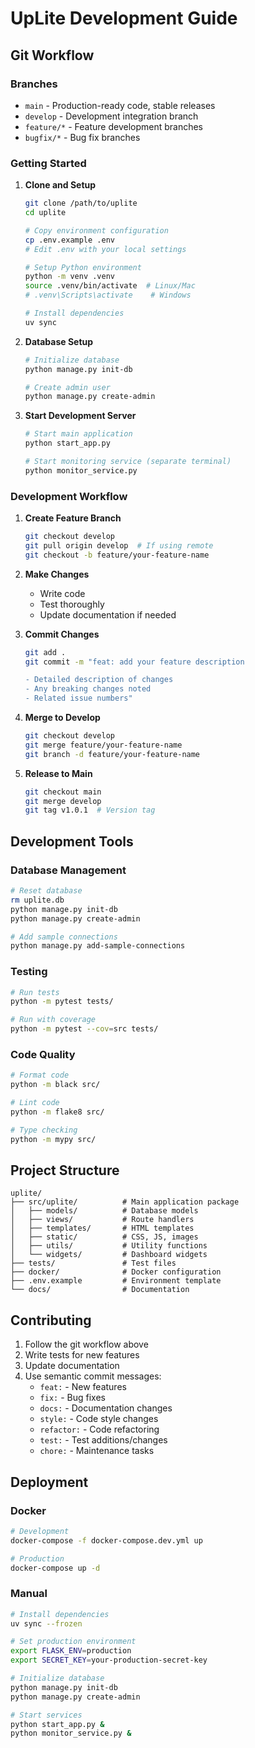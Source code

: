 # UpLite Development Guide

## Git Workflow

### Branches
- `main` - Production-ready code, stable releases
- `develop` - Development integration branch
- `feature/*` - Feature development branches
- `bugfix/*` - Bug fix branches

### Getting Started

1. **Clone and Setup**
   ```bash
   git clone /path/to/uplite
   cd uplite
   
   # Copy environment configuration
   cp .env.example .env
   # Edit .env with your local settings
   
   # Setup Python environment
   python -m venv .venv
   source .venv/bin/activate  # Linux/Mac
   # .venv\Scripts\activate    # Windows
   
   # Install dependencies
   uv sync
   ```

2. **Database Setup**
   ```bash
   # Initialize database
   python manage.py init-db
   
   # Create admin user
   python manage.py create-admin
   ```

3. **Start Development Server**
   ```bash
   # Start main application
   python start_app.py
   
   # Start monitoring service (separate terminal)
   python monitor_service.py
   ```

### Development Workflow

1. **Create Feature Branch**
   ```bash
   git checkout develop
   git pull origin develop  # If using remote
   git checkout -b feature/your-feature-name
   ```

2. **Make Changes**
   - Write code
   - Test thoroughly
   - Update documentation if needed

3. **Commit Changes**
   ```bash
   git add .
   git commit -m "feat: add your feature description
   
   - Detailed description of changes
   - Any breaking changes noted
   - Related issue numbers"
   ```

4. **Merge to Develop**
   ```bash
   git checkout develop
   git merge feature/your-feature-name
   git branch -d feature/your-feature-name
   ```

5. **Release to Main**
   ```bash
   git checkout main
   git merge develop
   git tag v1.0.1  # Version tag
   ```

## Development Tools

### Database Management
```bash
# Reset database
rm uplite.db
python manage.py init-db
python manage.py create-admin

# Add sample connections
python manage.py add-sample-connections
```

### Testing
```bash
# Run tests
python -m pytest tests/

# Run with coverage
python -m pytest --cov=src tests/
```

### Code Quality
```bash
# Format code
python -m black src/

# Lint code  
python -m flake8 src/

# Type checking
python -m mypy src/
```

## Project Structure

```
uplite/
├── src/uplite/          # Main application package
│   ├── models/          # Database models
│   ├── views/           # Route handlers
│   ├── templates/       # HTML templates
│   ├── static/          # CSS, JS, images
│   ├── utils/           # Utility functions
│   └── widgets/         # Dashboard widgets
├── tests/               # Test files
├── docker/              # Docker configuration
├── .env.example         # Environment template
└── docs/                # Documentation
```

## Contributing

1. Follow the git workflow above
2. Write tests for new features
3. Update documentation
4. Use semantic commit messages:
   - `feat:` - New features
   - `fix:` - Bug fixes
   - `docs:` - Documentation changes
   - `style:` - Code style changes
   - `refactor:` - Code refactoring
   - `test:` - Test additions/changes
   - `chore:` - Maintenance tasks

## Deployment

### Docker
```bash
# Development
docker-compose -f docker-compose.dev.yml up

# Production  
docker-compose up -d
```

### Manual
```bash
# Install dependencies
uv sync --frozen

# Set production environment
export FLASK_ENV=production
export SECRET_KEY=your-production-secret-key

# Initialize database
python manage.py init-db
python manage.py create-admin

# Start services
python start_app.py &
python monitor_service.py &
```
